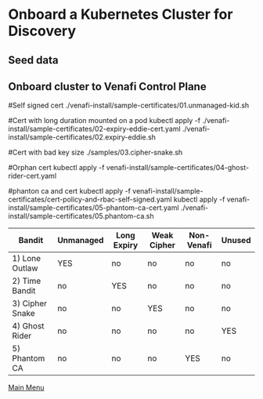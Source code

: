 # Onboard a Kubernetes Cluster for Discovery

## Seed data 



## Onboard cluster to Venafi Control Plane






#Self signed cert
./venafi-install/sample-certificates/01.unmanaged-kid.sh

#Cert with long duration mounted on a pod
kubectl apply -f ./venafi-install/sample-certificates/02-expiry-eddie-cert.yaml
./venafi-install/sample-certificates/02.expiry-eddie.sh

#Cert with bad key size
./samples/03.cipher-snake.sh

#Orphan cert
kubectl apply -f venafi-install/sample-certificates/04-ghost-rider-cert.yaml

#phanton ca and cert
kubectl apply -f venafi-install/sample-certificates/cert-policy-and-rbac-self-signed.yaml 
kubectl apply -f venafi-install/sample-certificates/05-phantom-ca-cert.yaml
./venafi-install/sample-certificates/05.phantom-ca.sh



  | Bandit           | Unmanaged    | Long Expiry | Weak Cipher | Non-Venafi | Unused    |
  | ---------------- | ------------ | ----------- | ----------- | ---------- | --------- |
  | 1) Lone Outlaw   | YES          | no          | no          | no         | no        |
  | 2) Time Bandit   | no           | YES         | no          | no         | no        |
  | 3) Cipher Snake  | no           | no          | YES         | no         | no        |
  | 4) Ghost Rider   | no           | no          | no          | no         | YES       |
  | 5) Phantom CA    | no           | no          | no          | YES        | no        |





[Main Menu](../README.md)